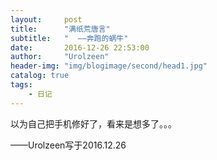 ```yaml
---
layout:     post
title:      "满纸荒唐言"
subtitle:   "  ——奔跑的蜗牛"
date:       2016-12-26 22:53:00
author:     "Urolzeen"
header-img: "img/blogimage/second/head1.jpg"
catalog: true
tags:
    - 日记
---
```

以为自己把手机修好了，看来是想多了。。。


——Urolzeen写于2016.12.26